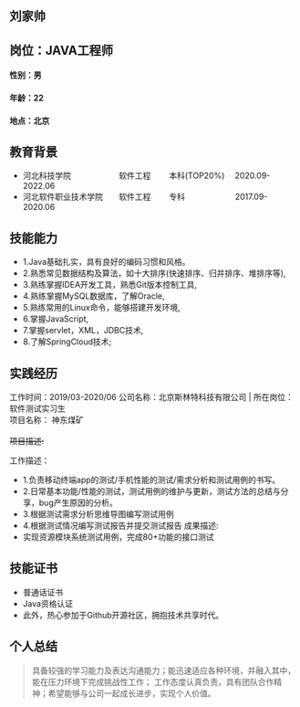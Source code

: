 ## 刘家帅
## 岗位：JAVA工程师
####  性别：男
####  年龄：22
#### 地点：北京

## 教育背景 

* 河北科技学院　　　　　　软件工程 　　本科(TOP20%) 　2020.09-2022.06 
* 河北软件职业技术学院　　软件工程 　　专科　　　　　　 2017.09-2020.06

## 技能能力
* 1.Java基础扎实，具有良好的编码习惯和风格。
* 2.熟悉常见数据结构及算法，如十大排序(快速排序、归并排序、堆排序等),
* 3.熟练掌握IDEA开发工具，熟悉Git版本控制工具,
* 4.熟练掌握MySQL数据库，了解Oracle,
* 5.熟练常用的Linux命令，能够搭建开发环境,
* 6.掌握JavaScript,
* 7.掌握servlet，XML，JDBC技术,
* 8.了解SpringCloud技术;

## 实践经历
工作时间：2019/03-2020/06
公司名称：北京斯林特科技有限公司	| 	所在岗位：软件测试实习生
<br/>项目名称： 神东煤矿<br/>
<br/>~~项目描述:~~<br/>

工作描述：
* 1.负责移动终端app的测试/手机性能的测试/需求分析和测试用例的书写。
* 2.日常基本功能/性能的测试，测试用例的维护与更新，测试方法的总结与分享，bug产生原因的分析。
* 3.根据测试需求分析思维导图编写测试用例
* 4.根据测试情况编写测试报告并提交测试报告
成果描述:
* 实现资源模块系统测试用例，完成80+功能的接口测试

## 技能证书
* 普通话证书
* Java资格认证
* 此外，热心参加于Github开源社区，拥抱技术共享时代。

## 个人总结
> 具备较强的学习能力及表达沟通能力；能迅速适应各种环境，并融入其中，能在压力环境下完成挑战性工作；
工作态度认真负责，具有团队合作精神；希望能够与公司一起成长进步，实现个人价值。


                              
